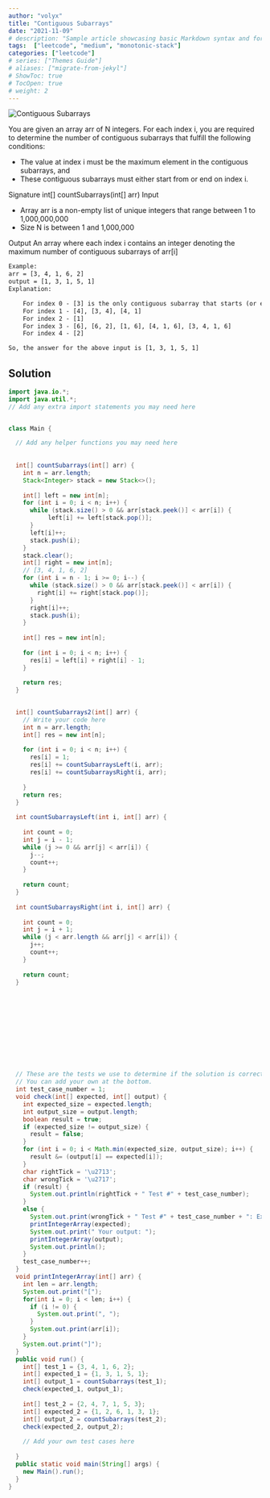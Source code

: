```yaml
---
author: "volyx"
title: "Contiguous Subarrays"
date: "2021-11-09"
# description: "Sample article showcasing basic Markdown syntax and formatting for HTML elements."
tags:  ["leetcode", "medium", "monotonic-stack"]
categories: ["leetcode"]
# series: ["Themes Guide"]
# aliases: ["migrate-from-jekyl"]
# ShowToc: true
# TocOpen: true
# weight: 2
---
```


![Contiguous Subarrays](https://leetcode.com/discuss/interview-question/742523/facebook-prep-question-contiguous-subarrays-on-solution)

You are given an array arr of N integers. For each index i, you are required to determine the number of contiguous subarrays that fulfill the following conditions:

- The value at index i must be the maximum element in the contiguous subarrays, and
- These contiguous subarrays must either start from or end on index i.

Signature
int[] countSubarrays(int[] arr)
Input

- Array arr is a non-empty list of unique integers that range between 1 to 1,000,000,000
- Size N is between 1 and 1,000,000

Output
An array where each index i contains an integer denoting the maximum number of contiguous subarrays of arr[i]

```txt
Example:
arr = [3, 4, 1, 6, 2]
output = [1, 3, 1, 5, 1]
Explanation:

    For index 0 - [3] is the only contiguous subarray that starts (or ends) with 3, and the maximum value in this subarray is 3.
    For index 1 - [4], [3, 4], [4, 1]
    For index 2 - [1]
    For index 3 - [6], [6, 2], [1, 6], [4, 1, 6], [3, 4, 1, 6]
    For index 4 - [2]

So, the answer for the above input is [1, 3, 1, 5, 1]
```

## Solution

```java
import java.io.*; 
import java.util.*;
// Add any extra import statements you may need here


class Main {

  // Add any helper functions you may need here
  
  
  int[] countSubarrays(int[] arr) {
    int n = arr.length;
    Stack<Integer> stack = new Stack<>();
    
    int[] left = new int[n];
    for (int i = 0; i < n; i++) {
      while (stack.size() > 0 && arr[stack.peek()] < arr[i]) {
           left[i] += left[stack.pop()];
      }
      left[i]++;
      stack.push(i);
    }
    stack.clear();
    int[] right = new int[n];
    // [3, 4, 1, 6, 2]
    for (int i = n - 1; i >= 0; i--) {
      while (stack.size() > 0 && arr[stack.peek()] < arr[i]) {
        right[i] += right[stack.pop()];
      }
      right[i]++;
      stack.push(i);
    }
    
    int[] res = new int[n];
    
    for (int i = 0; i < n; i++) {
      res[i] = left[i] + right[i] - 1;
    }
    
    return res;
  }  
  

  int[] countSubarrays2(int[] arr) {
    // Write your code here
    int n = arr.length;
    int[] res = new int[n];
    
    for (int i = 0; i < n; i++) {
      res[i] = 1;
      res[i] += countSubarraysLeft(i, arr);
      res[i] += countSubarraysRight(i, arr);
      
    }
    return res;
  }
  
  int countSubarraysLeft(int i, int[] arr) {
    
    int count = 0;
    int j = i - 1;
    while (j >= 0 && arr[j] < arr[i]) {
      j--;
      count++;
    } 
    
    return count;
  }
  
  int countSubarraysRight(int i, int[] arr) {
    
    int count = 0;
    int j = i + 1;
    while (j < arr.length && arr[j] < arr[i]) {
      j++;
      count++;
    } 
    
    return count;
  }












  // These are the tests we use to determine if the solution is correct.
  // You can add your own at the bottom.
  int test_case_number = 1;
  void check(int[] expected, int[] output) {
    int expected_size = expected.length; 
    int output_size = output.length; 
    boolean result = true; 
    if (expected_size != output_size) {
      result = false;
    }
    for (int i = 0; i < Math.min(expected_size, output_size); i++) {
      result &= (output[i] == expected[i]);
    }
    char rightTick = '\u2713';
    char wrongTick = '\u2717';
    if (result) {
      System.out.println(rightTick + " Test #" + test_case_number);  
    }
    else {
      System.out.print(wrongTick + " Test #" + test_case_number + ": Expected ");
      printIntegerArray(expected); 
      System.out.print(" Your output: ");
      printIntegerArray(output);
      System.out.println();
    }
    test_case_number++;
  }
  void printIntegerArray(int[] arr) {
    int len = arr.length; 
    System.out.print("[");
    for(int i = 0; i < len; i++) {
      if (i != 0) {
        System.out.print(", ");
      }
      System.out.print(arr[i]);
    }
    System.out.print("]");
  }
  public void run() {
    int[] test_1 = {3, 4, 1, 6, 2};
    int[] expected_1 = {1, 3, 1, 5, 1};
    int[] output_1 = countSubarrays(test_1);
    check(expected_1, output_1);
    
    int[] test_2 = {2, 4, 7, 1, 5, 3};
    int[] expected_2 = {1, 2, 6, 1, 3, 1};
    int[] output_2 = countSubarrays(test_2);
    check(expected_2, output_2);
  
    // Add your own test cases here
    
  }
  public static void main(String[] args) {
    new Main().run();
  }
}
 ```
